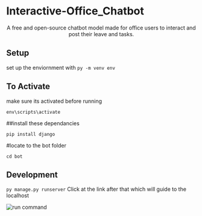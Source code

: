 
# Interactive-Office_Chatbot

<div align="center">
A free and open-source chatbot model made for office users to interact and post their leave and tasks.


</div>



## Setup

set up the enviornment with `py -m venv env`

## To Activate

make sure its activated before running

`env\scripts\activate`

##install these dependancies

`pip install django`

#locate to the bot folder

`cd bot`

## Development

`py manage.py runserver`
Click at the link after that which will guide to the localhost 

![run command](https://github.com/Abbas-0/Interactive-Office-Chatbot/assets/47185177/9a851a67-5724-41e0-b390-79839b72f3f0)




